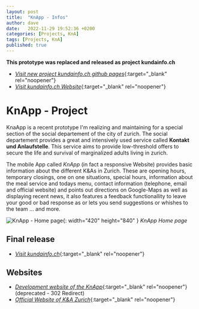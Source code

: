 ```yaml
---
layout: post
title:  "KnApp - Infos"
author: dave
date:   2022-11-29 19:52:36 +0200
categories: [Projects, KnA]
tags: [Projects, KnA]
published: true
---
```


**This prototype was replaced and released as project kundainfo.ch**

- [_Visit new project kundainfo.ch github pages_](https://jetedonner.github.io/posts/kundainfo.ch/){:target="_blank" rel="noopener"}
- [_Visit kundainfo.ch Website_](https://kundainfo.ch){:target="_blank" rel="noopener"}


# KnApp - Project
KnaApp is a recent prototype I'm realizing and maintaining for a special section of the social departement of the city of zurich. The social departement provides a great and intensively used service called __Kontakt und Anlaufstelle__. This service aims to provide low-threshold offers to secure the life and survival of marginalized adults living in zurich.

The mobile App called _KnApp_ (in fact a responsive Website) provides basic information about the different K&amp;As in Zurich. These are opening hours, temporary closings, one on one situations, special hours, information about the meal service and todays menu, contact information (telephone, email and official website) and points out directions on Google-Maps as well as displaying recent news, it also features a feedback functionallity to leave your good or bad response as or lets you send suggestions or whishes to the team ... and more.

![KnApp - Home page](../../assets/img/projects/Screenshot_20230107_152806_Chrome.jpg){: width="420" height="840" }
_KnApp Home page_

## Final release
- [_Visit kundainfo.ch_](https://kundainfo.ch){:target="_blank" rel="noopener"}

## Websites
- [_Development website of the KnApp_](https://knapp.kimhauser.ch){:target="_blank" rel="noopener"} (deprecated - 302 Redirect)
- [_Official Website of K&amp;A Zurich_](https://www.stadt-zuerich.ch/sd/de/index/unterstuetzung/drogen/kontaktundanlaufstellen.html){:target="_blank" rel="noopener"}
